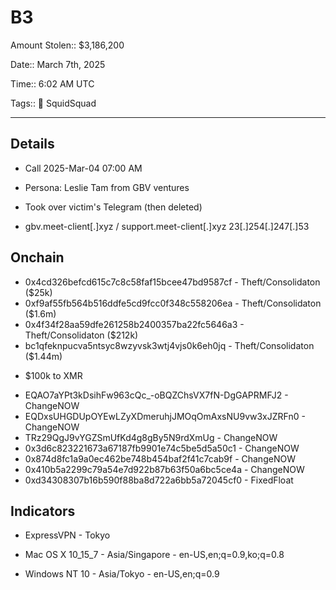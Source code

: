 # B3

Amount Stolen:: $3,186,200

Date:: March 7th, 2025

Time:: 6:02 AM UTC

Tags:: 🔑 SquidSquad


----


## Details

- Call 2025-Mar-04 07:00 AM

- Persona: Leslie Tam from GBV ventures

- Took over victim's Telegram (then deleted)

- gbv.meet-client[.]xyz / support.meet-client[.]xyz 23[.]254[.]247[.]53


## Onchain

- 0x4cd326befcd615c7c8c58faf15bcee47bd9587cf - Theft/Consolidaton ($25k)
- 0xf9af55fb564b516ddfe5cd9fcc0f348c558206ea - Theft/Consolidaton ($1.6m)
- 0x4f34f28aa59dfe261258b2400357ba22fc5646a3 - Theft/Consolidaton ($212k)
- bc1qfeknpucva5ntsyc8wzyvsk3wtj4vjs0k6eh0jq - Theft/Consolidaton ($1.44m)
+ $100k to XMR

- EQAO7aYPt3kDsihFw963cQc_-oBQZChsVX7fN-DgGAPRMFJ2 - ChangeNOW 
- EQDxsUHGDUpOYEwLZyXDmeruhjJMOqOmAxsNU9vw3xJZRFn0 - ChangeNOW 
- TRz29QgJ9vYGZSmUfKd4g8gBy5N9rdXmUg - ChangeNOW
- 0x3d6c823221673a67187fb9901e74c5be5d5a50c1 - ChangeNOW
- 0x874d8fc1a9a0ec462be748b454baf2f41c7cab9f - ChangeNOW
- 0x410b5a2299c79a54e7d922b87b63f50a6bc5ce4a - ChangeNOW
- 0xd34308307b16b590f88ba8d722a6bb5a72045cf0 - FixedFloat



## Indicators

- ExpressVPN - Tokyo

- Mac OS X 10_15_7 - Asia/Singapore - en-US,en;q=0.9,ko;q=0.8

- Windows NT 10 - Asia/Tokyo - en-US,en;q=0.9
